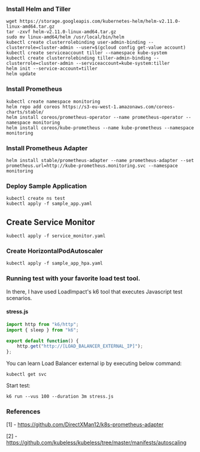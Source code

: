 ### Install Helm and Tiller

```
wget https://storage.googleapis.com/kubernetes-helm/helm-v2.11.0-linux-amd64.tar.gz
tar -zxvf helm-v2.11.0-linux-amd64.tar.gz
sudo mv linux-amd64/helm /usr/local/bin/helm
kubectl create clusterrolebinding user-admin-binding --clusterrole=cluster-admin --user=$(gcloud config get-value account)
kubectl create serviceaccount tiller --namespace kube-system
kubectl create clusterrolebinding tiller-admin-binding --clusterrole=cluster-admin --serviceaccount=kube-system:tiller
helm init --service-account=tiller
helm update
```

### Install Prometheus

```
kubectl create namespace monitoring
helm repo add coreos https://s3-eu-west-1.amazonaws.com/coreos-charts/stable/
helm install coreos/prometheus-operator --name prometheus-operator --namespace monitoring
helm install coreos/kube-prometheus --name kube-prometheus --namespace monitoring
```

### Install Prometheus Adapter

```
helm install stable/prometheus-adapter --name prometheus-adapter --set prometheus.url=http://kube-prometheus.monitoring.svc --namespace monitoring
```

### Deploy Sample Application

```
kubectl create ns test
kubectl apply -f sample_app.yaml
```

## Create Service Monitor

```
kubectl apply -f service_monitor.yaml
```

### Create HorizontalPodAutoscaler

```
kubectl apply -f sample_app_hpa.yaml
```

### Running test with your favorite load test tool.

In there, I have used LoadImpact's k6 tool that executes Javascript test scenarios.
    
#### stress.js
```javascript
import http from "k6/http";
import { sleep } from "k6";

export default function() {
    http.get("http://[LOAD_BALANCER_EXTERNAL_IP]");
};
```

You can learn Load Balancer external ip by executing below command:

    kubectl get svc 

Start test:

    k6 run --vus 100 --duration 3m stress.js
    
### References
 
[1] - https://github.com/DirectXMan12/k8s-prometheus-adapter

[2] - https://github.com/kubeless/kubeless/tree/master/manifests/autoscaling
